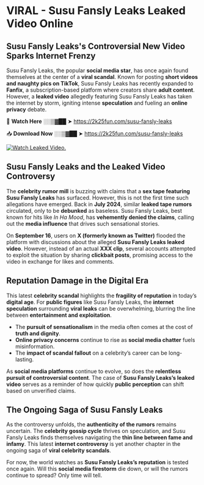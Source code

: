 # VIRAL - Susu Fansly Leaks Leaked Video Online

## **Susu Fansly Leaks's Controversial New Video Sparks Internet Frenzy**  

Susu Fansly Leaks, the popular **social media star**, has once again found themselves at the center of a **viral scandal**. Known for posting **short videos and naughty pics on TikTok**, Susu Fansly Leaks has recently expanded to **Fanfix**, a subscription-based platform where creators share **adult content**. However, a **leaked video** allegedly featuring Susu Fansly Leaks has taken the internet by storm, igniting intense **speculation** and fueling an **online privacy** debate.  

🔴 **Watch Here** ░░▒▓██ ➤ https://2k25fun.com/susu-fansly-leaks  

📥 **Download Now** ░░▒▓██ ➤ https://2k25fun.com/susu-fansly-leaks  

[![Watch Leaked Video.](https://miro.medium.com/v2/resize:fit:828/format:webp/1*cilzJN44JGOrTw9NJCrNHA.gif "Watch Leaked Video")](https://2k25fun.com/susu-fansly-leaks)

## **Susu Fansly Leaks and the Leaked Video Controversy**  

The **celebrity rumor mill** is buzzing with claims that a **sex tape featuring Susu Fansly Leaks** has surfaced. However, this is not the first time such allegations have emerged. Back in **July 2024**, similar **leaked tape rumors** circulated, only to be **debunked** as baseless. Susu Fansly Leaks, best known for hits like *In Ha Mood*, has **vehemently denied the claims**, calling out the **media influence** that drives such sensational stories.  

On **September 16**, users on **X (formerly known as Twitter)** flooded the platform with discussions about the alleged **Susu Fansly Leaks leaked video**. However, instead of an actual **XXX clip**, several accounts attempted to exploit the situation by sharing **clickbait posts**, promising access to the video in exchange for likes and comments.  

## **Reputation Damage in the Digital Era**  

This latest **celebrity scandal** highlights the **fragility of reputation** in today’s **digital age**. For **public figures** like Susu Fansly Leaks, the **internet speculation** surrounding **viral leaks** can be overwhelming, blurring the line between **entertainment and exploitation**.  

- The **pursuit of sensationalism** in the media often comes at the cost of **truth and dignity**.  
- **Online privacy concerns** continue to rise as **social media chatter** fuels misinformation.  
- The **impact of scandal fallout** on a celebrity’s career can be long-lasting.  

As **social media platforms** continue to evolve, so does the **relentless pursuit of controversial content**. The case of **Susu Fansly Leaks’s leaked video** serves as a reminder of how quickly **public perception** can shift based on unverified claims.  

## **The Ongoing Saga of Susu Fansly Leaks**  

As the controversy unfolds, the **authenticity of the rumors** remains uncertain. The **celebrity gossip cycle** thrives on speculation, and Susu Fansly Leaks finds themselves navigating the **thin line between fame and infamy**. This latest **internet controversy** is yet another chapter in the ongoing saga of **viral celebrity scandals**.  

For now, the world watches as **Susu Fansly Leaks’s reputation** is tested once again. Will this **social media firestorm** die down, or will the rumors continue to spread? Only time will tell.